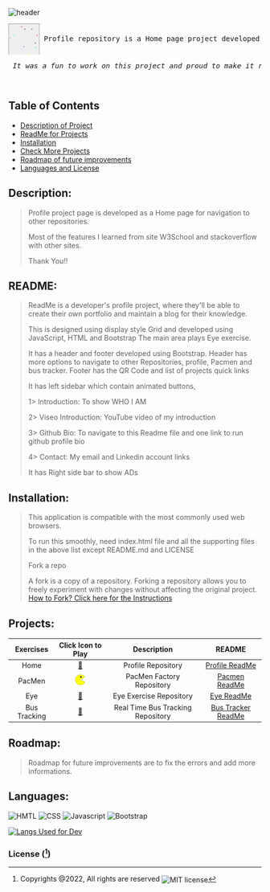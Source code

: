 

![header](https://capsule-render.vercel.app/api?type=cylinder&color=0:EEFF00,100:a82da8&height=125&section=header&text=Hello%20World!&fontSize=25&desc=Welcome%20To%20My%20Profile%20Project&animation=scaleIn&fontAlign=20&rotate=-30)

  
<pre><img align="center" src="./bb.gif.gif" alt="Bouncing Balls GIF" > Profile repository is a Home page project developed as a part of my exercise. I am in training Full stack web developer in MIT|xPRO. <br><p><em> It was a fun to work on this project and proud to make it run :) </em></p> </pre> 

## Table of Contents 


* [Description of Project](#description)
* [ReadMe for Projects](#readme)   
* [Installation](#installation)
* [Check More Projects](#projects)
* [Roadmap of future improvements](#roadmap)
* [Languages and License](#languages) 


## Description:
>
>Profile project page is developed as a Home page for navigation to other repositories.
>
>Most of the features I learned from site W3School and stackoverflow with other sites. 
>
>Thank You!!


## README:
>
>ReadMe is a developer's profile project, where they'll be able to create their own portfolio and maintain a blog for their knowledge.
>
>This is designed using display style Grid and developed using JavaScript, HTML and Bootstrap
>The main area plays Eye exercise.
>
>It has a header and footer developed using Bootstrap. 
>Header has more options to navigate to other Repositories, profile, Pacmen and bus tracker.
>Footer has the QR Code and list of projects quick links
>
>It has left sidebar which contain animated buttons, 
>
>  1> Introduction: To show WHO I AM
>
>  2> Viseo Introduction: YouTube video of my introduction
>
>  3> Github Bio: To navigate to this Readme file and one link to run github profile bio
>
>  4> Contact: My email and Linkedin account links
>
>It has Right side bar to show ADs



## Installation:
>
>This application is compatible with the most commonly used web browsers.
>
>To run this smoothly, need index.html file and all the supporting files in the above list except README.md and LICENSE
>
>Fork a repo
>
>A fork is a copy of a repository. Forking a repository allows you to freely experiment with changes without affecting the original project.
> [How to Fork? Click here for the Instructions](https://docs.github.com/en/get-started/quickstart/fork-a-repo)
>


<!---
<details><summary>CLICK ME</summary>
<p>

#### We can hide anything, even code!

    ```ruby
      puts "Hello World"
    ```

</p>
</details>
--->



## Projects:

| Exercises | Click Icon to Play | Description | README |
| :---: | :---: | :---: | :------: |
| Home | [ 🏡 ](https://nileemas.github.io/profile/) | Profile Repository | [ Profile ReadMe](https://github.com/NileemaS/profile/blob/main/README.md) |
| PacMen | [<img width="20" src="./PacMan1.png" alt="pac man 1 image" />](https://nileemas.github.io/pacmen/) | PacMen Factory Repository | [ Pacmen ReadMe](https://github.com/NileemaS/pacmen/blob/main/README.md) |
| Eye | [ 👀 ](https://nileemas.github.io/eye/) | Eye Exercise Repository | [ Eye ReadMe](https://github.com/NileemaS/eye/blob/main/README.md) |
| Bus Tracking | [ 🚌]( https://nileemas.github.io/bustracker/) | Real Time Bus Tracking Repository | [ Bus Tracker ReadMe](https://github.com/NileemaS/bustracker/blob/main/README.md) |


## Roadmap:
>
>Roadmap for future improvements are to fix the errors and add more informations.
>


## Languages:
<p>
    <img src="https://img.shields.io/badge/-HTML-orange?style=for-the-badge"  alt="HMTL" />
    <img src="https://img.shields.io/badge/-CSS-blue?style=for-the-badge" alt="CSS" />
    <img src="https://img.shields.io/badge/-Javascript-yellow?style=for-the-badge" alt="Javascript" />
    <img src="https://img.shields.io/badge/-Bootstrap-blueviolet?style=for-the-badge" alt="Bootstrap" />
   
</p>


[![Langs Used for Dev](https://github-readme-stats.vercel.app/api/top-langs/?username=NileemaS&custom_title=Languages%20Used&theme=gruvbox_light&hide=Dockerfile&layout=compact)](https://github.com/NileemaS/pacmen/github-readme-stats)
<br>


### License ([^note]) 


[^note]:
    Copyrights @2022, All rights are reserved  <img align="center" src="https://img.shields.io/badge/license-MIT-blue" alt="MIT license" />  

